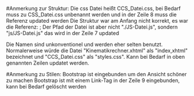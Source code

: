 #Anmerkung zur Struktur:
Die css Datei heißt CCS_Datei.css, bei Bedarf muss zu CSS_Datei.css unbenannt werden und in der Zeile 8 muss die Referenz updated werden
Die Struktur war am Anfang nicht korrekt, es war die Referenz: <script src="./JS-Datei.js" type="text/javascript"> </script>; Der Pfad der Datei ist aber nicht "./JS-Datei.js", sondern "js/JS-Datei.js" das wird in der Zeile 7 updated

Die Namen sind unkonventionel und werden eher selten benutzt. Normalerweise würde die Datei "Kinematikrechner.xhtml" als "index,xhtml" bezeichnet und "CCS_Datei.css" als "styles.css". Kann bei Bedarf in oben genannten Zeilen updatet werden. 

#Anmerkung zu Stilen: Bootstrap ist eingebunden um den Ansicht schöner zu machen
Bootstrap ist mit einem Link-Tag in der Zeile 9 eingebunden, kann bei Bedarf gelöscht werden
 
 
